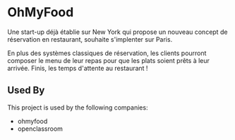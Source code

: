 
# OhMyFood

Une start-up déjà établie sur New York qui propose un nouveau concept de réservation en restaurant, souhaite s'implenter sur Paris.

En plus des systèmes classiques de réservation, les clients pourront composer le menu de leur repas pour que les plats soient prêts à leur arrivée. Finis, les temps d'attente au restaurant !


## Used By

This project is used by the following companies:

- ohmyfood
- openclassroom


